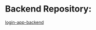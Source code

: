 # Backend Repository:
<a href="https://github.com/kauanrod/login-app-backend">login-app-backend</a>

